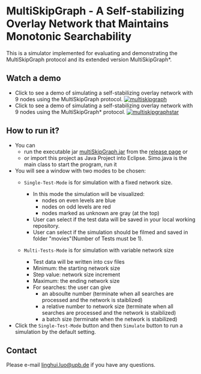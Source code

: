 # MultiSkipGraph - A Self-stabilizing Overlay Network that Maintains Monotonic Searchability

This is a simulator implemented for evaluating and demonstrating the MultiSkipGraph protocol and its extended version MultiSkipGraph*.

## Watch a demo
- Click to see a demo of simulating a self-stabilizing overlay network with 9 nodes using the MultiSkipGraph protocol.
[![multiskipgraph](https://img.youtube.com/vi/S8yd7fApSfk/0.jpg)](http://www.youtube.com/watch?v=S8yd7fApSfk)
- Click to see a demo of simulating a self-stabilizing overlay network with 9 nodes using the MultiSkipGraph* protocol.
[![multiskipgraphstar](https://img.youtube.com/vi/keOdsxxjWwU/0.jpg)](http://www.youtube.com/watch?v=keOdsxxjWwU)
## How to run it?
-  You can 
    - run the executable jar [multiSkipGraph.jar](https://github.com/linghui2016/MultiSkipGraph/releases/download/IPDPS/multiSkipGraph.jar) from the [release page](https://github.com/linghui2016/MultiSkipGraph/releases) or 
    - or import this project as Java Project into Eclipse. Simo.java is the main class to start the program, run it 
- You will see a window with two modes to be chosen:
  - ``Single-Test-Mode`` is for simulation with a fixed network size. 
    - In this mode the simulation will be visualized: 
      - nodes on even levels are blue 
      - nodes on odd levels are red 
      - nodes marked as unknown are gray (at the top)
    - User can select if the test data will be saved 
            in your local working repository.
    - User can select if the simulation should be filmed and
      saved in folder "movies"(Number of Tests must be 1). 

  - ``Multi-Tests-Mode`` is for simulation with variable network size
    - Test data will be written into csv files
    - Minimum: the starting network size
    - Step value: network size increment
    - Maximum: the ending network size
    - For searches: the user can give
      - an absoulte number (terminate when all searches are processed and the network is staiblized)
      - a relative number to network size (terminate when all searches are processed and the network is staiblized)
      - a batch size (terminate when the network is stabilized)
 - Click the ``Single-Test-Mode`` button and then ``Simulate`` button to run a simulation by the default setting. 
## Contact
Please e-mail linghui.luo@upb.de if you have any questions.  

